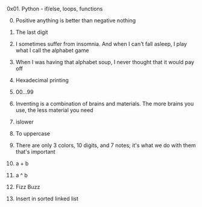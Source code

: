 0x01. Python - if/else, loops, functions

0. Positive anything is better than negative nothing

1. The last digit

2. I sometimes suffer from insomnia. And when I can't fall asleep, I play what I call the alphabet game

3. When I was having that alphabet soup, I never thought that it would pay off

4. Hexadecimal printing

5.  00...99

6. Inventing is a combination of brains and materials. The more brains you use, the less material you need

7. islower

8. To uppercase

9. There are only 3 colors, 10 digits, and 7 notes; it's what we do with them that's important

10. a + b

11. a ^ b

12. Fizz Buzz

13. Insert in sorted linked list
